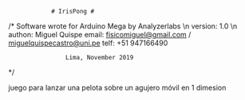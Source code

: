                 # IrisPong #
/*  Software wrote for Arduino Mega by Analyzerlabs \n
    version: 1.0 \n
    authon: Miguel Quispe
    email: fisicomiguel@gmail.com / miguelquispecastro@uni.pe
    telf:  +51 947166490

                    Lima, November 2019
*/

juego para lanzar una pelota sobre un agujero móvil en 1 dimesion
